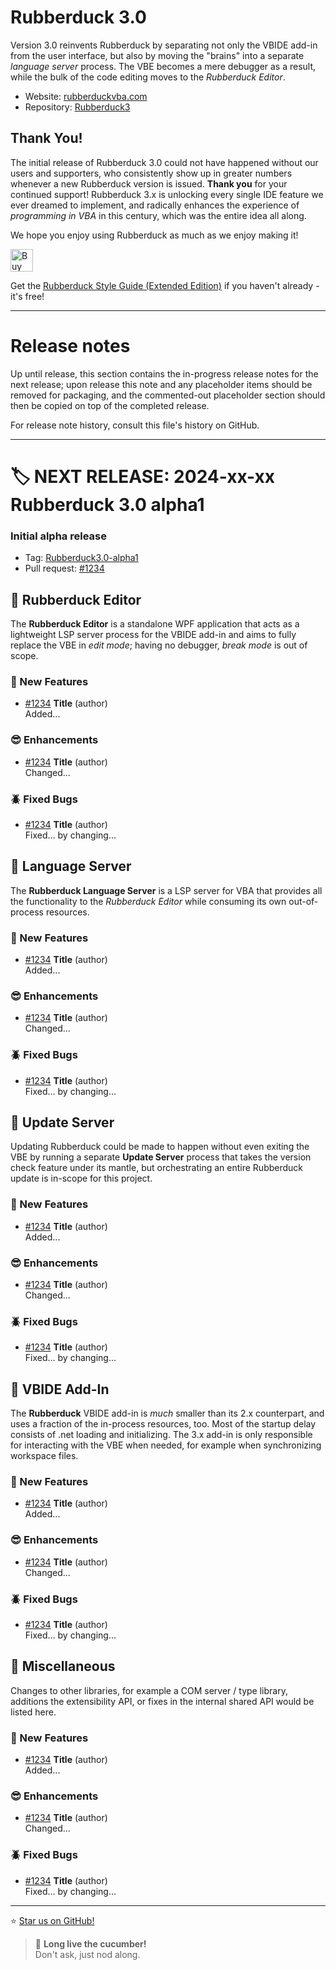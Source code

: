 # Rubberduck 3.0

Version 3.0 reinvents Rubberduck by separating not only the VBIDE add-in from the user interface, but also by moving the "brains" into a separate _language server_ process. The VBE becomes a mere debugger as a result, while the bulk of the code editing moves to the _Rubberduck Editor_.

- Website: [rubberduckvba.com](https://rubberduckvba.com)
- Repository: [Rubberduck3](https://github.com/rubberduck-vba/Rubberduck3)

## Thank You!
 
 The initial release of Rubberduck 3.0 could not have happened without our users and supporters, who consistently show up in greater numbers whenever a new Rubberduck version is issued. **Thank you** for your continued support!  Rubberduck 3.x is unlocking every single IDE feature we ever dreamed to implement, and radically enhances the experience of _programming in VBA_ in this century, which was the entire idea all along.  

 We hope you enjoy using Rubberduck as much as we enjoy making it!

<a href='https://ko-fi.com/N4N2IWEIG' target='_blank'><img height='36' style='border:0px;height:36px;' src='https://storage.ko-fi.com/cdn/kofi1.png?v=3' border='0' alt='Buy Me a Coffee at ko-fi.com' /></a>

Get the [Rubberduck Style Guide (Extended Edition)](https://ko-fi.com/s/d91bfd610c) if you haven't already - it's free!

---

# Release notes

Up until release, this section contains the in-progress release notes for the next release; upon release this note and any placeholder items should be removed for packaging, and the commented-out placeholder section should then be copied on top of the completed release.

For release note history, consult this file's history on GitHub.

---

# 🏷️ **NEXT RELEASE**: 2024-xx-xx Rubberduck 3.0 alpha1

### Initial alpha release

- Tag: [Rubberduck3.0-alpha1](https://github.com/rubberduck-vba/Rubberduck3/tags/Rubberduck3.0-alpha1)
- Pull request: [#1234](https://github.com/rubberduck-vba/Rubberduck3/pull/1234)


## 🧩 **Rubberduck Editor**

The **Rubberduck Editor** is a standalone WPF application that acts as a lightweight LSP server process for the VBIDE add-in and aims to fully replace the VBE in _edit mode_; having no debugger, _break mode_ is out of scope.

### 🤩 New Features
- [#1234](https://github.com/rubberduck-vba/Rubberduck3/issues/1234) **Title** (author)  
  Added...  

### 😎 Enhancements
- [#1234](https://github.com/rubberduck-vba/Rubberduck3/issues/1234) **Title** (author)  
  Changed...

### 🪲 Fixed Bugs
- [#1234](https://github.com/rubberduck-vba/Rubberduck3/issues/1234) **Title** (author)  
  Fixed... by changing...


## 🧩 **Language Server**

The **Rubberduck Language Server** is a LSP server for VBA that provides all the functionality to the *Rubberduck Editor* while consuming its own out-of-process resources.

### 🤩 New Features
- [#1234](https://github.com/rubberduck-vba/Rubberduck3/issues/1234) **Title** (author)  
  Added...  

### 😎 Enhancements
- [#1234](https://github.com/rubberduck-vba/Rubberduck3/issues/1234) **Title** (author)  
  Changed...

### 🪲 Fixed Bugs
- [#1234](https://github.com/rubberduck-vba/Rubberduck3/issues/1234) **Title** (author)  
  Fixed... by changing...

## 🧩 **Update Server**

Updating Rubberduck could be made to happen without even exiting the VBE by running a separate **Update Server** process that takes the version check feature under its mantle, but orchestrating an entire Rubberduck update is in-scope for this project.

### 🤩 New Features
- [#1234](https://github.com/rubberduck-vba/Rubberduck3/issues/1234) **Title** (author)  
  Added...  

### 😎 Enhancements
- [#1234](https://github.com/rubberduck-vba/Rubberduck3/issues/1234) **Title** (author)  
  Changed...

### 🪲 Fixed Bugs
- [#1234](https://github.com/rubberduck-vba/Rubberduck3/issues/1234) **Title** (author)  
  Fixed... by changing...

## 🧩 **VBIDE Add-In**

The **Rubberduck** VBIDE add-in is *much* smaller than its 2.x counterpart, and uses a fraction of the in-process resources, too. Most of the startup delay consists of .net loading and initializing. The 3.x add-in is only responsible for interacting with the VBE when needed, for example when synchronizing workspace files.

### 🤩 New Features
- [#1234](https://github.com/rubberduck-vba/Rubberduck3/issues/1234) **Title** (author)  
  Added...  

### 😎 Enhancements
- [#1234](https://github.com/rubberduck-vba/Rubberduck3/issues/1234) **Title** (author)  
  Changed...

### 🪲 Fixed Bugs
- [#1234](https://github.com/rubberduck-vba/Rubberduck3/issues/1234) **Title** (author)  
  Fixed... by changing...

## 🧩 **Miscellaneous**

Changes to other libraries, for example a COM server / type library, additions the extensibility API, or fixes in the internal shared API would be listed here.

### 🤩 New Features
- [#1234](https://github.com/rubberduck-vba/Rubberduck3/issues/1234) **Title** (author)  
  Added...  

### 😎 Enhancements
- [#1234](https://github.com/rubberduck-vba/Rubberduck3/issues/1234) **Title** (author)  
  Changed...

### 🪲 Fixed Bugs
- [#1234](https://github.com/rubberduck-vba/Rubberduck3/issues/1234) **Title** (author)  
  Fixed... by changing...

---
⭐ [Star us on GitHub!]((https://github.com/rubberduck-vba/Rubberduck3))  
> 🥒 **Long live the cucumber!**  
> Don't ask, just nod along.

<!-- 
# 🏷️ **NEXT RELEASE**: 2024-xx-xx Rubberduck 3.0 alpha1

- Tag: [Rubberduck3.0-alpha1](https://github.com/rubberduck-vba/Rubberduck3/tags/Rubberduck3.0-alpha1)
- Pull request: [#1234](https://github.com/rubberduck-vba/Rubberduck3/pull/1234)


## 🧩 **Rubberduck Editor**

The **Rubberduck Editor** is a standalone WPF application that acts as a lightweight LSP server process for the VBIDE add-in and aims to fully replace the VBE in _edit mode_; having no debugger, _break mode_ is out of scope.

### 🤩 New Features
- [#1234](https://github.com/rubberduck-vba/Rubberduck3/issues/1234) **Title** (author)  
  Added...  

### 😎 Enhancements
- [#1234](https://github.com/rubberduck-vba/Rubberduck3/issues/1234) **Title** (author)  
  Changed...

### 🪲 Fixed Bugs
- [#1234](https://github.com/rubberduck-vba/Rubberduck3/issues/1234) **Title** (author)  
  Fixed... by changing...


## 🧩 **Language Server**

The **Rubberduck Language Server** is a LSP server for VBA that provides all the functionality to the *Rubberduck Editor* while consuming its own out-of-process resources.

### 🤩 New Features
- [#1234](https://github.com/rubberduck-vba/Rubberduck3/issues/1234) **Title** (author)  
  Added...  

### 😎 Enhancements
- [#1234](https://github.com/rubberduck-vba/Rubberduck3/issues/1234) **Title** (author)  
  Changed...

### 🪲 Fixed Bugs
- [#1234](https://github.com/rubberduck-vba/Rubberduck3/issues/1234) **Title** (author)  
  Fixed... by changing...

## 🧩 **Update Server**

Updating Rubberduck could be made to happen without even exiting the VBE by running a separate **Update Server** process that takes the version check feature under its mantle, but orchestrating an entire Rubberduck update is in-scope for this project.

### 🤩 New Features
- [#1234](https://github.com/rubberduck-vba/Rubberduck3/issues/1234) **Title** (author)  
  Added...  

### 😎 Enhancements
- [#1234](https://github.com/rubberduck-vba/Rubberduck3/issues/1234) **Title** (author)  
  Changed...

### 🪲 Fixed Bugs
- [#1234](https://github.com/rubberduck-vba/Rubberduck3/issues/1234) **Title** (author)  
  Fixed... by changing...

## 🧩 **VBIDE Add-In**

The **Rubberduck** VBIDE add-in is *much* smaller than its 2.x counterpart, and uses a fraction of the in-process resources, too. Most of the startup delay consists of .net loading and initializing. The 3.x add-in is only responsible for interacting with the VBE when needed, for example when synchronizing workspace files.

### 🤩 New Features
- [#1234](https://github.com/rubberduck-vba/Rubberduck3/issues/1234) **Title** (author)  
  Added...  

### 😎 Enhancements
- [#1234](https://github.com/rubberduck-vba/Rubberduck3/issues/1234) **Title** (author)  
  Changed...

### 🪲 Fixed Bugs
- [#1234](https://github.com/rubberduck-vba/Rubberduck3/issues/1234) **Title** (author)  
  Fixed... by changing...

## 🧩 **Miscellaneous**

Changes to other libraries, for example a COM server / type library, additions the extensibility API, or fixes in the internal shared API would be listed here.

### 🤩 New Features
- [#1234](https://github.com/rubberduck-vba/Rubberduck3/issues/1234) **Title** (author)  
  Added...  

### 😎 Enhancements
- [#1234](https://github.com/rubberduck-vba/Rubberduck3/issues/1234) **Title** (author)  
  Changed...

### 🪲 Fixed Bugs
- [#1234](https://github.com/rubberduck-vba/Rubberduck3/issues/1234) **Title** (author)  
  Fixed... by changing...

---
[⭐ Star us on GitHub!]((https://github.com/rubberduck-vba/Rubberduck3))  
> 🥒 **Long live the cucumber!**  
> Don't ask, just nod along.
>